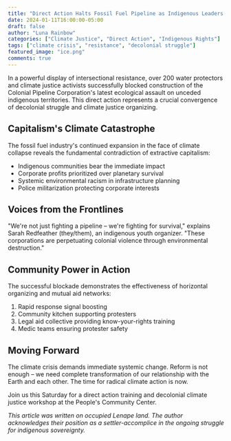 ```yaml
---
title: "Direct Action Halts Fossil Fuel Pipeline as Indigenous Leaders Demand Climate Justice"
date: 2024-01-11T16:00:00-05:00
draft: false
author: "Luna Rainbow"
categories: ["Climate Justice", "Direct Action", "Indigenous Rights"]
tags: ["climate crisis", "resistance", "decolonial struggle"]
featured_image: "ice.png"
comments: true
---
```


In a powerful display of intersectional resistance, over 200 water protectors and climate justice activists successfully blocked construction of the Colonial Pipeline Corporation's latest ecological assault on unceded indigenous territories. This direct action represents a crucial convergence of decolonial struggle and climate justice organizing.

## Capitalism's Climate Catastrophe

The fossil fuel industry's continued expansion in the face of climate collapse reveals the fundamental contradiction of extractive capitalism:

- Indigenous communities bear the immediate impact
- Corporate profits prioritized over planetary survival
- Systemic environmental racism in infrastructure planning
- Police militarization protecting corporate interests

## Voices from the Frontlines

"We're not just fighting a pipeline – we're fighting for survival," explains Sarah Redfeather (they/them), an indigenous youth organizer. "These corporations are perpetuating colonial violence through environmental destruction."

## Community Power in Action

The successful blockade demonstrates the effectiveness of horizontal organizing and mutual aid networks:

1. Rapid response signal boosting
2. Community kitchen supporting protesters
3. Legal aid collective providing know-your-rights training
4. Medic teams ensuring protester safety

## Moving Forward

The climate crisis demands immediate systemic change. Reform is not enough – we need complete transformation of our relationship with the Earth and each other. The time for radical climate action is now.

Join us this Saturday for a direct action training and decolonial climate justice workshop at the People's Community Center.

*This article was written on occupied Lenape land. The author acknowledges their position as a settler-accomplice in the ongoing struggle for indigenous sovereignty.* 